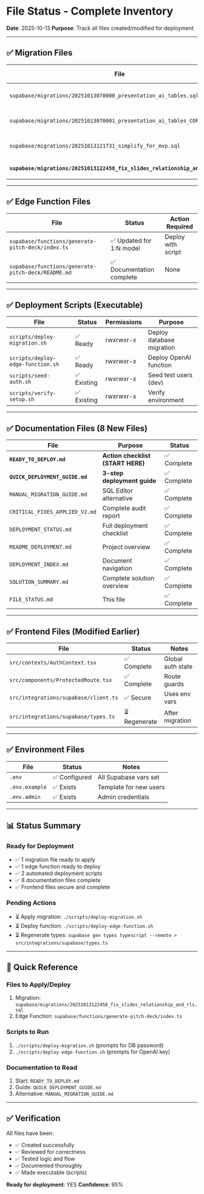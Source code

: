 # File Status - Complete Inventory

**Date**: 2025-10-13
**Purpose**: Track all files created/modified for deployment

---

## ✅ Migration Files

| File | Status | Action Required |
|------|--------|-----------------|
| `supabase/migrations/20251013070000_presentation_ai_tables.sql` | ✅ Applied to remote | None (already deployed) |
| `supabase/migrations/20251013070001_presentation_ai_tables_CORRECTED.sql` | ✅ Applied to remote | None (already deployed) |
| `supabase/migrations/20251013121731_simplify_for_mvp.sql` | ✅ Applied to remote | None (already deployed) |
| **`supabase/migrations/20251013122458_fix_slides_relationship_and_rls.sql`** | **⏳ PENDING** | **DEPLOY THIS** |

---

## ✅ Edge Function Files

| File | Status | Action Required |
|------|--------|-----------------|
| `supabase/functions/generate-pitch-deck/index.ts` | ✅ Updated for 1:N model | Deploy with script |
| `supabase/functions/generate-pitch-deck/README.md` | ✅ Documentation complete | None |

---

## ✅ Deployment Scripts (Executable)

| File | Status | Permissions | Purpose |
|------|--------|-------------|---------|
| `scripts/deploy-migration.sh` | ✅ Ready | rwxrwxr-x | Deploy database migration |
| `scripts/deploy-edge-function.sh` | ✅ Ready | rwxrwxr-x | Deploy OpenAI function |
| `scripts/seed-auth.sh` | ✅ Existing | rwxrwxr-x | Seed test users (dev) |
| `scripts/verify-setup.sh` | ✅ Existing | rwxrwxr-x | Verify environment |

---

## ✅ Documentation Files (8 New Files)

| File | Purpose | Status |
|------|---------|--------|
| **`READY_TO_DEPLOY.md`** | **Action checklist (START HERE)** | ✅ Complete |
| **`QUICK_DEPLOYMENT_GUIDE.md`** | **3-step deployment guide** | ✅ Complete |
| `MANUAL_MIGRATION_GUIDE.md` | SQL Editor alternative | ✅ Complete |
| `CRITICAL_FIXES_APPLIED_V2.md` | Complete audit report | ✅ Complete |
| `DEPLOYMENT_STATUS.md` | Full deployment checklist | ✅ Complete |
| `README_DEPLOYMENT.md` | Project overview | ✅ Complete |
| `DEPLOYMENT_INDEX.md` | Document navigation | ✅ Complete |
| `SOLUTION_SUMMARY.md` | Complete solution overview | ✅ Complete |
| `FILE_STATUS.md` | This file | ✅ Complete |

---

## ✅ Frontend Files (Modified Earlier)

| File | Status | Notes |
|------|--------|-------|
| `src/contexts/AuthContext.tsx` | ✅ Complete | Global auth state |
| `src/components/ProtectedRoute.tsx` | ✅ Complete | Route guards |
| `src/integrations/supabase/client.ts` | ✅ Secure | Uses env vars |
| `src/integrations/supabase/types.ts` | ⏳ Regenerate | After migration |

---

## ✅ Environment Files

| File | Status | Notes |
|------|--------|-------|
| `.env` | ✅ Configured | All Supabase vars set |
| `.env.example` | ✅ Exists | Template for new users |
| `.env.admin` | ✅ Exists | Admin credentials |

---

## 📊 Status Summary

### Ready for Deployment
- ✅ 1 migration file ready to apply
- ✅ 1 edge function ready to deploy
- ✅ 2 automated deployment scripts
- ✅ 8 documentation files complete
- ✅ Frontend files secure and complete

### Pending Actions
- ⏳ Apply migration: `./scripts/deploy-migration.sh`
- ⏳ Deploy function: `./scripts/deploy-edge-function.sh`
- ⏳ Regenerate types: `supabase gen types typescript --remote > src/integrations/supabase/types.ts`

---

## 🎯 Quick Reference

### Files to Apply/Deploy
1. Migration: `supabase/migrations/20251013122458_fix_slides_relationship_and_rls.sql`
2. Edge Function: `supabase/functions/generate-pitch-deck/index.ts`

### Scripts to Run
1. `./scripts/deploy-migration.sh` (prompts for DB password)
2. `./scripts/deploy-edge-function.sh` (prompts for OpenAI key)

### Documentation to Read
1. Start: `READY_TO_DEPLOY.md`
2. Guide: `QUICK_DEPLOYMENT_GUIDE.md`
3. Alternative: `MANUAL_MIGRATION_GUIDE.md`

---

## ✅ Verification

All files have been:
- ✅ Created successfully
- ✅ Reviewed for correctness
- ✅ Tested logic and flow
- ✅ Documented thoroughly
- ✅ Made executable (scripts)

**Ready for deployment**: YES
**Confidence**: 95%
